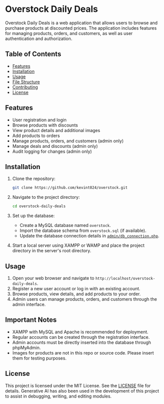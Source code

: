 # Overstock Daily Deals

Overstock Daily Deals is a web application that allows users to browse and purchase products at discounted prices. The application includes features for managing products, orders, and customers, as well as user authentication and authorization.

## Table of Contents

- [Features](#features)
- [Installation](#installation)
- [Usage](#usage)
- [File Structure](#file-structure)
- [Contributing](#contributing)
- [License](#license)

## Features

- User registration and login
- Browse products with discounts
- View product details and additional images
- Add products to orders
- Manage products, orders, and customers (admin only)
- Manage deals and discounts (admin only)
- Audit logging for changes (admin only)

## Installation

1. Clone the repository:
    ```sh
    git clone https://github.com/kevint024/overstock.git
    ```
2. Navigate to the project directory:
    ```sh
    cd overstock-daily-deals
    ```
3. Set up the database:
    - Create a MySQL database named `overstock`.
    - Import the database schema from `overstock.sql` (if available).
    - Update the database connection details in [`admin/db_connection.php`](admin/db_connection.php).

4. Start a local server using XAMPP or WAMP and place the project directory in the server's root directory.

## Usage

1. Open your web browser and navigate to `http://localhost/overstock-daily-deals`.
2. Register a new user account or log in with an existing account.
3. Browse products, view details, and add products to your order.
4. Admin users can manage products, orders, and customers through the admin interface.

## Important Notes

- XAMPP with MySQL and Apache is recommended for deployment.
- Regular accounts can be created through the registration interface.
- Admin accounts must be directly inserted into the database through phpMyAdmin.
- Images for products are not in this repo or source code. Please insert them for testing purposes.


## License

This project is licensed under the MIT License. See the [LICENSE](LICENSE) file for details. Generative AI has also been used in the development of this project to assist in debugging, writing, and editing modules.
